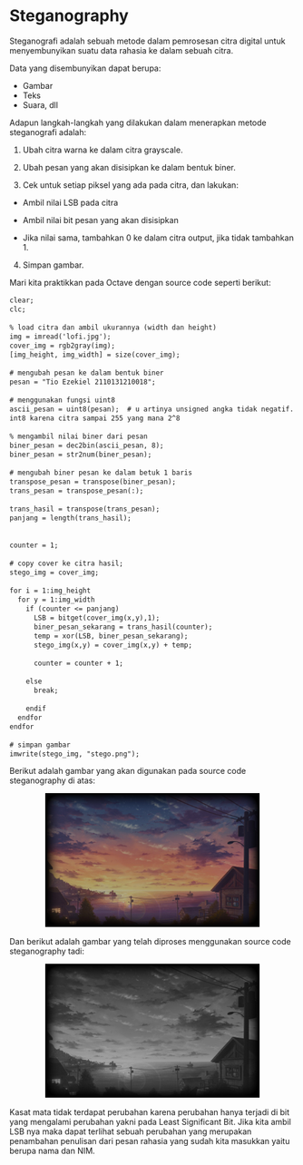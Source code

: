 # Steganography

Steganografi adalah sebuah metode dalam pemrosesan citra digital untuk menyembunyikan suatu data rahasia ke dalam sebuah citra.

Data yang disembunyikan dapat berupa:

- Gambar
- Teks
- Suara, dll

Adapun langkah-langkah yang dilakukan dalam menerapkan metode steganografi adalah:

1. Ubah citra warna ke dalam citra grayscale.

2. Ubah pesan yang akan disisipkan ke dalam bentuk biner.

3. Cek untuk setiap piksel yang ada pada citra, dan lakukan:

- Ambil nilai LSB pada citra

- Ambil nilai bit pesan yang akan disisipkan

- Jika nilai sama, tambahkan 0 ke dalam citra output, jika tidak tambahkan 1.

4. Simpan gambar.

Mari kita praktikkan pada Octave dengan source code seperti berikut:

```
clear;
clc;

% load citra dan ambil ukurannya (width dan height)
img = imread('lofi.jpg');
cover_img = rgb2gray(img);
[img_height, img_width] = size(cover_img);

# mengubah pesan ke dalam bentuk biner
pesan = "Tio Ezekiel 2110131210018";

# menggunakan fungsi uint8
ascii_pesan = uint8(pesan);  # u artinya unsigned angka tidak negatif. int8 karena citra sampai 255 yang mana 2^8

% mengambil nilai biner dari pesan
biner_pesan = dec2bin(ascii_pesan, 8);
biner_pesan = str2num(biner_pesan);

# mengubah biner pesan ke dalam betuk 1 baris
transpose_pesan = transpose(biner_pesan);
trans_pesan = transpose_pesan(:);

trans_hasil = transpose(trans_pesan);
panjang = length(trans_hasil);


counter = 1;

# copy cover ke citra hasil;
stego_img = cover_img;

for i = 1:img_height
  for y = 1:img_width
    if (counter <= panjang)
      LSB = bitget(cover_img(x,y),1);
      biner_pesan_sekarang = trans_hasil(counter);
      temp = xor(LSB, biner_pesan_sekarang);
      stego_img(x,y) = cover_img(x,y) + temp;

      counter = counter + 1;

    else
      break;

    endif
  endfor
endfor

# simpan gambar
imwrite(stego_img, "stego.png");
```

Berikut adalah gambar yang akan digunakan pada source code steganography di atas:

<p align="center"><img src="img/lofi.jpg" width=75%></p>

Dan berikut adalah gambar yang telah diproses menggunakan source code steganography tadi:

<p align="center"><img src="img/stego.png" width=75%></p>

Kasat mata tidak terdapat perubahan karena perubahan hanya terjadi di bit yang mengalami perubahan yakni pada Least Significant Bit. Jika kita ambil LSB nya maka dapat terlihat sebuah perubahan yang merupakan penambahan penulisan dari pesan rahasia yang sudah kita masukkan yaitu berupa nama dan NIM.